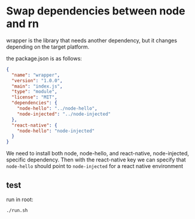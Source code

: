 # Swap dependencies between node and rn

wrapper is the library that needs another dependency, but it changes depending on the target platform.

the package.json is as follows:

```json
{
  "name": "wrapper",
  "version": "1.0.0",
  "main": "index.js",
  "type": "module",
  "license": "MIT",
  "dependencies": {
    "node-hello": "../node-hello",
    "node-injected": "../node-injected"
  },
  "react-native": {
    "node-hello": "node-injected"
  }
}
```

We need to install both node, node-hello, and react-native, node-injected, specific dependency.
Then with the react-native key we can specify that `node-hello` should point to `node-injected` for a react native environment

## test

run in root:

```sh
./run.sh
```
